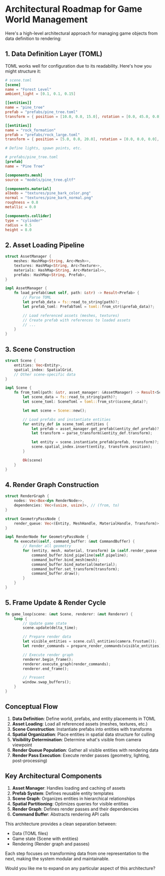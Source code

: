 # Architectural Roadmap for Game World Management

Here's a high-level architectural approach for managing game objects from data
definition to rendering:

## 1. Data Definition Layer (TOML)

TOML works well for configuration due to its readability. Here's how you might
structure it:

```toml
# scene.toml
[scene]
name = "Forest Level"
ambient_light = [0.1, 0.1, 0.15]

[[entities]]
name = "pine_tree"
prefab = "prefabs/pine_tree.toml"
transform = { position = [10.0, 0.0, 15.0], rotation = [0.0, 45.0, 0.0], scale = [1.0, 1.0, 1.0] }

[[entities]]
name = "rock_formation"
prefab = "prefabs/rock_large.toml"
transform = { position = [5.0, 0.0, 20.0], rotation = [0.0, 0.0, 0.0], scale = [2.0, 1.5, 2.0] }

# Define lights, spawn points, etc.
```

```toml
# prefabs/pine_tree.toml
[prefab]
name = "Pine Tree"

[components.mesh]
source = "models/pine_tree.gltf"

[components.material]
albedo = "textures/pine_bark_color.png"
normal = "textures/pine_bark_normal.png"
roughness = 0.8
metallic = 0.0

[components.collider]
type = "cylinder"
radius = 0.5
height = 8.0
```

## 2. Asset Loading Pipeline

```rust
struct AssetManager {
    meshes: HashMap<String, Arc<Mesh>>,
    textures: HashMap<String, Arc<Texture>>,
    materials: HashMap<String, Arc<Material>>,
    prefabs: HashMap<String, Prefab>,
}

impl AssetManager {
    fn load_prefab(&mut self, path: &str) -> Result<Prefab> {
        // Parse TOML
        let prefab_data = fs::read_to_string(path)?;
        let prefab_toml: PrefabToml = toml::from_str(&prefab_data)?;

        // Load referenced assets (meshes, textures)
        // Create prefab with references to loaded assets
        // ...
    }
}
```

## 3. Scene Construction

```rust
struct Scene {
    entities: Vec<Entity>,
    spatial_index: SpatialGrid,
    // Other scene-specific data
}

impl Scene {
    fn from_toml(path: &str, asset_manager: &AssetManager) -> Result<Scene> {
        let scene_data = fs::read_to_string(path)?;
        let scene_toml: SceneToml = toml::from_str(&scene_data)?;

        let mut scene = Scene::new();

        // Load prefabs and instantiate entities
        for entity_def in scene_toml.entities {
            let prefab = asset_manager.get_prefab(&entity_def.prefab)?;
            let transform = parse_transform(&entity_def.transform);

            let entity = scene.instantiate_prefab(prefab, transform)?;
            scene.spatial_index.insert(entity, transform.position);
        }

        Ok(scene)
    }
}
```

## 4. Render Graph Construction

```rust
struct RenderGraph {
    nodes: Vec<Box<dyn RenderNode>>,
    dependencies: Vec<(usize, usize)>, // (from, to)
}

struct GeometryPassNode {
    render_queue: Vec<(Entity, MeshHandle, MaterialHandle, Transform)>,
}

impl RenderNode for GeometryPassNode {
    fn execute(&self, command_buffer: &mut CommandBuffer) {
        // Render all geometry
        for (entity, mesh, material, transform) in &self.render_queue {
            command_buffer.bind_pipeline(self.pipeline);
            command_buffer.bind_mesh(mesh);
            command_buffer.bind_material(material);
            command_buffer.set_transform(transform);
            command_buffer.draw();
        }
    }
}
```

## 5. Frame Update & Render Cycle

```rust
fn game_loop(scene: &mut Scene, renderer: &mut Renderer) {
    loop {
        // Update game state
        scene.update(delta_time);

        // Prepare render data
        let visible_entities = scene.cull_entities(camera.frustum());
        let render_commands = prepare_render_commands(visible_entities);

        // Execute render graph
        renderer.begin_frame();
        renderer.execute_graph(render_commands);
        renderer.end_frame();

        // Present
        window.swap_buffers();
    }
}
```

## Conceptual Flow

1. **Data Definition**: Define world, prefabs, and entity placements in TOML
2. **Asset Loading**: Load all referenced assets (meshes, textures, etc.)
3. **Scene Construction**: Instantiate prefabs into entities with transforms
4. **Spatial Organization**: Place entities in spatial data structure for
   culling
5. **Visibility Determination**: Determine what's visible from camera viewpoint
6. **Render Queue Population**: Gather all visible entities with rendering data
7. **Render Pass Execution**: Execute render passes (geometry, lighting,
   post-processing)

## Key Architectural Components

1. **Asset Manager**: Handles loading and caching of assets
2. **Prefab System**: Defines reusable entity templates
3. **Scene Graph**: Organizes entities in hierarchical relationships
4. **Spatial Partitioning**: Optimizes queries for visible entities
5. **Render Graph**: Defines render passes and their dependencies
6. **Command Buffer**: Abstracts rendering API calls

This architecture provides a clean separation between:

- Data (TOML files)
- Game state (Scene with entities)
- Rendering (Render graph and passes)

Each step focuses on transforming data from one representation to the next,
making the system modular and maintainable.

Would you like me to expand on any particular aspect of this architecture?
